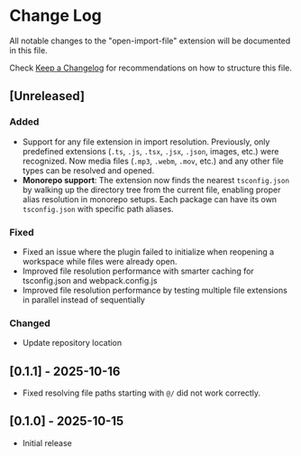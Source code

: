 # Change Log

All notable changes to the "open-import-file" extension will be documented in this file.

Check [Keep a Changelog](http://keepachangelog.com/) for recommendations on how to structure this file.

## [Unreleased]

### Added
- Support for any file extension in import resolution. Previously, only predefined extensions (`.ts`, `.js`, `.tsx`, `.jsx`, `.json`, images, etc.) were recognized. Now media files (`.mp3`, `.webm`, `.mov`, etc.) and any other file types can be resolved and opened.
- **Monorepo support**: The extension now finds the nearest `tsconfig.json` by walking up the directory tree from the current file, enabling proper alias resolution in monorepo setups. Each package can have its own `tsconfig.json` with specific path aliases.

### Fixed
- Fixed an issue where the plugin failed to initialize when reopening a workspace while files were already open.
- Improved file resolution performance with smarter caching for tsconfig.json and webpack.config.js
- Improved file resolution performance by testing multiple file extensions in parallel instead of sequentially

### Changed
- Update repository location

## [0.1.1] - 2025-10-16

- Fixed resolving file paths starting with `@/` did not work correctly.

## [0.1.0] - 2025-10-15

- Initial release